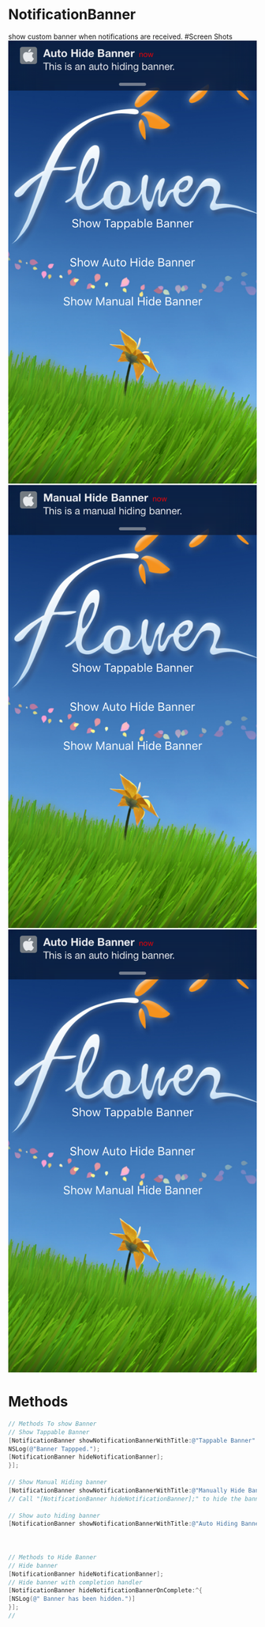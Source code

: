 # NotificationBanner
show custom banner when notifications are received.
#Screen Shots
![Auto Hide Banner](https://github.com/vidhannandi/NotificationBanner/blob/content/Content/autoHide.png "Auto hiding Banner")
![Manual Hide Banner](https://github.com/vidhannandi/NotificationBanner/blob/content/Content/manual.png "Manual hiding Banner")
![Tappable Banner](https://github.com/vidhannandi/NotificationBanner/blob/content/Content/autoHide.png "Tappable Banner")

# Methods
```ObjectiveC
// Methods To show Banner
// Show Tappable Banner
[NotificationBanner showNotificationBannerWithTitle:@"Tappable Banner" message:@"This is a tappable banner."  isAutoHide:false onTap:^{
NSLog(@"Banner Tappped.");
[NotificationBanner hideNotificationBanner];
}];

// Show Manual Hiding banner
[NotificationBanner showNotificationBannerWithTitle:@"Manually Hide Banner" message:@"This is a manual hiding banner."  isAutoHide:false];
// Call "[NotificationBanner hideNotificationBanner];" to hide the banner

// Show auto hiding banner
[NotificationBanner showNotificationBannerWithTitle:@"Auto Hiding Banner" message:@"This is an auto hiding banner."  isAutoHide:true];



// Methods to Hide Banner
// Hide banner
[NotificationBanner hideNotificationBanner];
// Hide banner with completion handler
[NotificationBanner hideNotificationBannerOnComplete:^{
[NSLog(@" Banner has been hidden.")]
}];
// 
```
